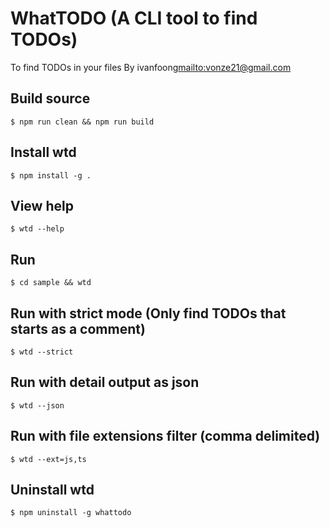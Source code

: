 # WhatTODO (A CLI tool to find TODOs)

To find TODOs in your files
By ivanfoong<mailto:vonze21@gmail.com>

## Build source
```
$ npm run clean && npm run build
```

## Install wtd
```
$ npm install -g .
```

## View help
```
$ wtd --help
```

## Run
```
$ cd sample && wtd
```

## Run with strict mode (Only find TODOs that starts as a comment)
```
$ wtd --strict
```

## Run with detail output as json
```
$ wtd --json
```

## Run with file extensions filter (comma delimited)
```
$ wtd --ext=js,ts
```

## Uninstall wtd
```
$ npm uninstall -g whattodo
```